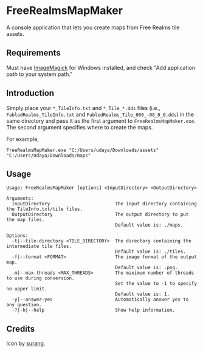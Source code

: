 # FreeRealmsMapMaker

A console application that lets you create maps from Free Realms tile assets.

## Requirements

Must have [ImageMagick](https://imagemagick.org/) for Windows installed, and check "Add application path to your system path."

## Introduction

Simply place your `*_TileInfo.txt` and `*_Tile_*.dds` files (i.e., `FabledRealms_TileInfo.txt` and `FabledRealms_Tile_000_-08_0_0.dds`) in the same directory and pass it as the first argument to `FreeRealmsMapMaker.exe`. The second argument specifies where to create the maps.

For example,

```
FreeRealmsMapMaker.exe "C:/Users/udaya/Downloads/assets" "C:/Users/Udaya/Downloads/maps"
```

## Usage

```
Usage: FreeRealmsMapMaker [options] <InputDirectory> <OutputDirectory>

Arguments:
  InputDirectory                        The input directory containing the TileInfo.txt/tile files.
  OutputDirectory                       The output directory to put the map files.
                                        Default value is: ./maps.

Options:
  -t|--tile-directory <TILE_DIRECTORY>  The directory containing the intermediate tile files.
                                        Default value is: ./tiles.
  -f|--format <FORMAT>                  The image format of the output map.
                                        Default value is: .png.
  -m|--max-threads <MAX_THREADS>        The maximum number of threads to use during conversion.
                                        Set the value to -1 to specify no upper limit.
                                        Default value is: 1.
  -y|--answer-yes                       Automatically answer yes to any question.
  -?|-h|--help                          Show help information.
```

## Credits

Icon by [surang](https://www.freepik.com/icon/game-map_3862772).
